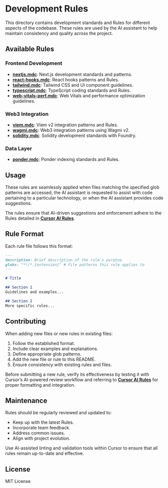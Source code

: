 # Development Rules

This directory contains development standards and Rules for different aspects of the codebase. These rules are used by the AI assistant to help maintain consistency and quality across the project.

## Available Rules

### Frontend Development

- **[nextjs.mdc](./nextjs.mdc)**: Next.js development standards and patterns.
- **[react-hooks.mdc](./react-hooks.mdc)**: React hooks patterns and Rules.
- **[tailwind.mdc](./tailwind.mdc)**: Tailwind CSS and UI component guidelines.
- **[typescript.mdc](./typescript.mdc)**: TypeScript coding standards and Rules.
- **[web-vitals-perf.mdc](./web-vitals-perf.mdc)**: Web Vitals and performance optimization guidelines.

### Web3 Integration

- **[viem.mdc](./viem.mdc)**: Viem v2 integration patterns and Rules.
- **[wagmi.mdc](./wagmi.mdc)**: Web3 integration patterns using Wagmi v2.
- **[solidity.mdc](./solidity.mdc)**: Solidity development standards with Foundry.

### Data Layer

- **[ponder.mdc](./ponder.mdc)**: Ponder indexing standards and Rules.

## Usage

These rules are seamlessly applied when files matching the specified glob patterns are accessed, the AI assistant is requested to assist with code pertaining to a particular technology, or when the AI assistant provides code suggestions.

The rules ensure that AI-driven suggestions and enforcement adhere to the Rules detailed in **[Cursor AI Rules](https://docs.cursor.com/context/rules-for-ai)**.

## Rule Format

Each rule file follows this format:

```markdown
---
description: Brief description of the rule's purpose
globs: "**/*.{extension}" # File patterns this rule applies to
---

# Title

## Section 1
Guidelines and examples...

## Section 2
More specific rules...
```

## Contributing

When adding new files or new rules in existing files:

1. Follow the established format.
2. Include clear examples and explanations.
3. Define appropriate glob patterns.
4. Add the new file or rule to this README.
5. Ensure consistency with existing rules and files.

Before submitting a new rule, verify its effectiveness by testing it with Cursor’s AI-powered review workflow and referring to **[Cursor AI Rules](https://docs.cursor.com/context/rules-for-ai)** for proper formatting and integration.

## Maintenance

Rules should be regularly reviewed and updated to:

- Keep up with the latest Rules.
- Incorporate team feedback.
- Address common issues.
- Align with project evolution.

Use AI-assisted linting and validation tools within Cursor to ensure that all rules remain up-to-date and effective.

## License

MIT License

